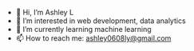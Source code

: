 - 👋 Hi, I’m Ashley L
- 👀 I’m interested in web development, data analytics
- 🌱 I’m currently learning machine learning
- 📫 How to reach me: ashley0608ly@gmail.com

<!---
ashley068/ashley068 is a ✨ special ✨ repository because its `README.md` (this file) appears on your GitHub profile.
You can click the Preview link to take a look at your changes.
--->
